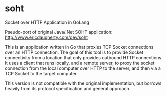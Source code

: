 soht
====

Socket over HTTP Application in GoLang

Pseudo-port of original Java/.Net SOHT application: http://www.ericdaugherty.com/dev/soht

This is an application written in Go that proxies TCP Socket connections over an HTTP connection.  The goal of this tool is to provide Socket connectivity from a location that only provides outbound HTTP connections.  It uses a client that runs locally, and a remote server, to proxy the socket connection from the local computer over HTTP to the server, and then via a TCP Socket to the target computer.

This version is not compatible with the original implementation, but borrows heavily from its protocol specification and general approach.

